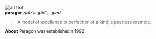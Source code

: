 ![alt text](https://www.bou-samra.org/~paragon/assets/paragon-software.png)  
**paragon** <em>/păr′ə-gŏn″, -gən/</em>  
> A model of excellence or perfection of a kind; a peerless example. 

**About**
Paragon was establishedin 1992.
